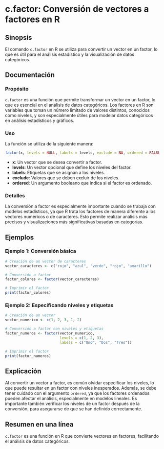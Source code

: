 <!--
Meta Description: # c.factor: Conversión de vectores a factores en R ## Sinopsis El comando `c.factor` en R se utiliza para convertir un vector en un factor, lo que es ...
Meta Keywords: factor, que, los, niveles, vector
-->

# c.factor: Conversión de vectores a factores en R

## Sinopsis
El comando `c.factor` en R se utiliza para convertir un vector en un factor, lo que es útil para el análisis estadístico y la visualización de datos categóricos.

## Documentación
### Propósito
`c.factor` es una función que permite transformar un vector en un factor, lo que es esencial en el análisis de datos categóricos. Los factores en R son variables que toman un número limitado de valores distintos, conocidos como niveles, y son especialmente útiles para modelar datos categóricos en análisis estadísticos y gráficos.

### Uso
La función se utiliza de la siguiente manera:

```R
factor(x, levels = NULL, labels = levels, exclude = NA, ordered = FALSE)
```

- **x**: Un vector que se desea convertir a factor.
- **levels**: Un vector opcional que define los niveles del factor.
- **labels**: Etiquetas que se asignan a los niveles.
- **exclude**: Valores que se deben excluir de los niveles.
- **ordered**: Un argumento booleano que indica si el factor es ordenado.

### Detalles
La conversión a factor es especialmente importante cuando se trabaja con modelos estadísticos, ya que R trata los factores de manera diferente a los vectores numéricos o de caracteres. Esto permite realizar análisis más precisos y visualizaciones más significativas basadas en categorías.

## Ejemplos
### Ejemplo 1: Conversión básica
```R
# Creación de un vector de caracteres
vector_caracteres <- c("rojo", "azul", "verde", "rojo", "amarillo")

# Conversión a factor
factor_colores <- factor(vector_caracteres)

# Imprimir el factor
print(factor_colores)
```

### Ejemplo 2: Especificando niveles y etiquetas
```R
# Creación de un vector
vector_numerico <- c(1, 2, 3, 1, 2)

# Conversión a factor con niveles y etiquetas
factor_numeros <- factor(vector_numerico, 
                         levels = c(1, 2, 3), 
                         labels = c("Uno", "Dos", "Tres"))

# Imprimir el factor
print(factor_numeros)
```

## Explicación
Al convertir un vector a factor, es común olvidar especificar los niveles, lo que puede resultar en un factor con niveles inesperados. Además, se debe tener cuidado con el argumento `ordered`, ya que los factores ordenados pueden afectar el análisis, especialmente en modelos lineales. Es importante también verificar los niveles de un factor después de la conversión, para asegurarse de que se han definido correctamente.

## Resumen en una línea
`c.factor` es una función en R que convierte vectores en factores, facilitando el análisis de datos categóricos.